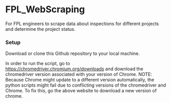 # FPL_WebScraping
For FPL engineers to scrape data about inspections for different projects and determine the project status.


### Setup
Download or clone this Github repository to your local machine.  

In order to run the script, go to https://chromedriver.chromium.org/downloads and download the chromedriver version associated with your version of Chrome.
NOTE: Because Chrome might update to a different version automatically, the python scripts might fail due to conflicting versions of the chromedriver and Chrome.
To fix this, go the above website to download a new version of chrome.  

